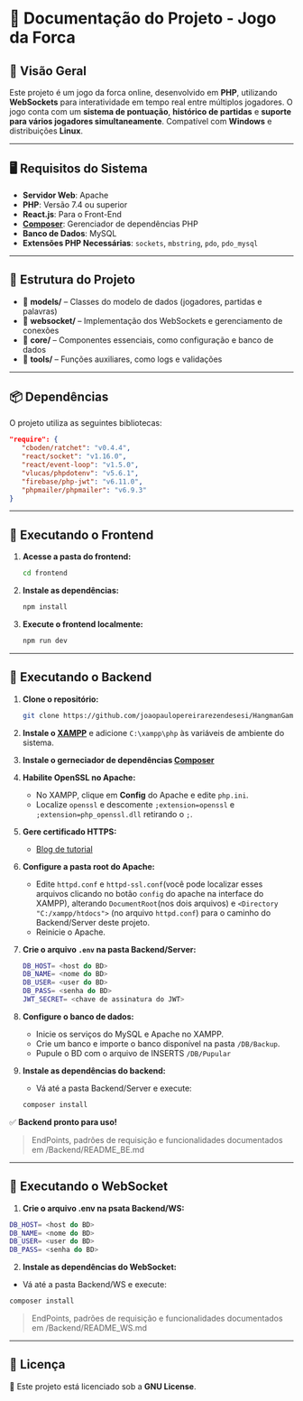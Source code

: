 # 📜 Documentação do Projeto - Jogo da Forca

## 🎯 Visão Geral

Este projeto é um jogo da forca online, desenvolvido em **PHP**, utilizando **WebSockets** para interatividade em tempo real entre múltiplos jogadores. O jogo conta com um **sistema de pontuação**, **histórico de partidas** e **suporte para vários jogadores simultaneamente**. Compatível com **Windows** e distribuições **Linux**.

---

## 🖥️ Requisitos do Sistema

- **Servidor Web**: Apache  
- **PHP**: Versão 7.4 ou superior  
- **React.js**: Para o Front-End  
- **[Composer](https://getcomposer.org/)**: Gerenciador de dependências PHP  
- **Banco de Dados**: MySQL  
- **Extensões PHP Necessárias**: `sockets`, `mbstring`, `pdo`, `pdo_mysql`  

---

## 📂 Estrutura do Projeto

- 📁 **models/** – Classes do modelo de dados (jogadores, partidas e palavras)  
- 📁 **websocket/** – Implementação dos WebSockets e gerenciamento de conexões  
- 📁 **core/** – Componentes essenciais, como configuração e banco de dados  
- 📁 **tools/** – Funções auxiliares, como logs e validações  

---

## 📦 Dependências

O projeto utiliza as seguintes bibliotecas:

```json
"require": {
   "cboden/ratchet": "v0.4.4",
   "react/socket": "v1.16.0",
   "react/event-loop": "v1.5.0",
   "vlucas/phpdotenv": "v5.6.1",
   "firebase/php-jwt": "v6.11.0",
   "phpmailer/phpmailer": "v6.9.3"
}
```

---

## 🚀 Executando o Frontend

1. **Acesse a pasta do frontend:**
   ```sh
   cd frontend
   ```
2. **Instale as dependências:**
   ```sh
   npm install
   ```
3. **Execute o frontend localmente:**
   ```sh
   npm run dev
   ```

---

## 🔧 Executando o Backend

1. **Clone o repositório:**
   ```sh
   git clone https://github.com/joaopaulopereirarezendesesi/HangmanGame
   ```
2. **Instale o [XAMPP](https://www.apachefriends.org/pt_br/index.html)** e adicione `C:\xampp\php` às variáveis de ambiente do sistema.

3. **Instale o gerneciador de dependências [Composer](https://getcomposer.org/)**

4. **Habilite OpenSSL no Apache:**
   - No XAMPP, clique em **Config** do Apache e edite `php.ini`.
   - Localize `openssl` e descomente `;extension=openssl` e `;extension=php_openssl.dll` retirando o `;`.

5. **Gere certificado HTTPS:**
   - [Blog de tutorial](https://www.jetersonlordano.com.br/ferramentas-e-configuracoes/como-configurar-certificado-ssl-https-no-xampp-e-google-chrome)

6. **Configure a pasta root do Apache:**
   - Edite `httpd.conf` e `httpd-ssl.conf`(você pode localizar esses arquivos clicando no botão `config` do apache na interface do XAMPP), alterando `DocumentRoot`(nos dois arquivos) e `<Directory "C:/xampp/htdocs">` (no arquivo `httpd.conf`) para o caminho do Backend/Server deste projeto.
   - Reinicie o Apache.

7. **Crie o arquivo `.env` na pasta Backend/Server:**
   ```sh
   DB_HOST= <host do BD>
   DB_NAME= <nome do BD>
   DB_USER= <user do BD>
   DB_PASS= <senha do BD>
   JWT_SECRET= <chave de assinatura do JWT>
   ```

8. **Configure o banco de dados:**
   - Inicie os serviços do MySQL e Apache no XAMPP.
   - Crie um banco e importe o banco disponível na pasta `/DB/Backup`.
   - Pupule o BD com o arquivo de INSERTS `/DB/Pupular`

9. **Instale as dependências do backend:**
   - Vá até a pasta Backend/Server e execute:
   ```sh
   composer install
   ```

✅ **Backend pronto para uso!**

>EndPoints, padrões de requisição e funcionalidades documentados em /Backend/README_BE.md

---

## 🔧 Executando o WebSocket

   1. **Crie o arquivo .env na psata Backend/WS:**
   ```sh
   DB_HOST= <host do BD>
   DB_NAME= <nome do BD>
   DB_USER= <user do BD>
   DB_PASS= <senha do BD>
   ```

   2. **Instale as dependências do WebSocket:**
   - Vá até a pasta Backend/WS e execute:
   ```sh
   composer install
   ```

>EndPoints, padrões de requisição e funcionalidades documentados em /Backend/README_WS.md

---

## 📜 Licença

🔖 Este projeto está licenciado sob a **GNU License**.

